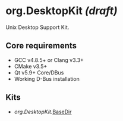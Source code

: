 # org.DesktopKit *(draft)*

Unix Desktop Support Kit.

## Core requirements

* GCC v4.8.5+ or Clang v3.3+
* CMake v3.5+
* Qt v5.9+ Core/DBus
* Working D-Bus installation

## Kits

* *org.DesktopKit.*[BaseDir](kits/basedir/README.md)
